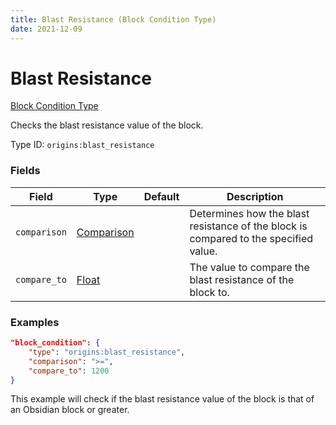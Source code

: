 ```yaml
---
title: Blast Resistance (Block Condition Type)
date: 2021-12-09
---
```


# Blast Resistance

[Block Condition Type](../block_condition_types.md)

Checks the blast resistance value of the block.

Type ID: `origins:blast_resistance`


### Fields

Field | Type | Default | Description
------|------|---------|------------
`comparison` | [Comparison](../data_types/comparison.md) | | Determines how the blast resistance of the block is compared to the specified value.
`compare_to` | [Float](../data_types/float.md) | | The value to compare the blast resistance of the block to.


### Examples

```json
"block_condition": {
    "type": "origins:blast_resistance",
    "comparison": ">=",
    "compare_to": 1200
}
```

This example will check if the blast resistance value of the block is that of an Obsidian block or greater.
